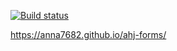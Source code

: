 [![Build status](https://ci.appveyor.com/api/projects/status/be2h9eehsps5r22b/branch/main?svg=true)](https://ci.appveyor.com/project/Anna7682/ahj-forms/branch/main)

https://anna7682.github.io/ahj-forms/
